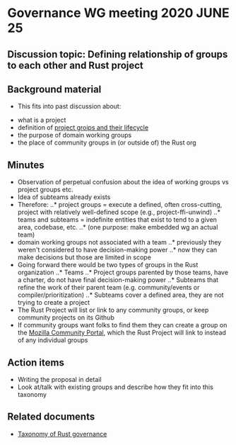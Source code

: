# Governance WG meeting 2020 JUNE 25

## Discussion topic: Defining relationship of groups to each other and Rust project

## Background material
* This fits into past discussion about:
- what is a project 
- definition of [project groips and their lifecycle](https://github.com/XAMPPRocky/rfcs/blob/project-groups/text/0000-project-groups.md) 
- the purpose of domain working groups
- the place of community groups in (or outside of) the Rust org

## Minutes
- Observation of perpetual confusion about the idea of working groups vs project groups etc. 
- Idea of subteams already exists
- Therefore:
..* project groups = execute a defined, often cross-cutting, project with relatively well-defined scope (e.g., project-ffi-unwind)
..* teams and subteams = indefinite entities that exist to tend to a given area, codebase, etc.
..* (one purpose: make embedded wg an actual team)
- domain working groups not associated with a team
..* previously they weren't considered to have decision-making power
..* now they can make decisions but those are limited in scope 
- Going forward there would be two types of groups in the Rust organization
..* Teams
..* Project groups parented by those teams, have a charter, do not have final decision-making power
..* Subteams that refine the work of their parent team (e.g. community/events or compiler/prioritization)
..* Subteams cover a defined area, they are not trying to create a project
- The Rust Project will list or link to any community groups, or keep community projects on its Github
- If community groups want folks to find them they can create a group on the [Mozilla Community Portal](https://community.mozilla.org/), which the Rust Project will link to instead of any individual groups

## Action items
- Writing the proposal in detail
- Look at/talk with existing groups and describe how they fit into this taxonomy

## Related documents
- [Taxonomy of Rust governance](https://hackmd.io/KHGL4YVPRU6QaEKoorBhrQ)

